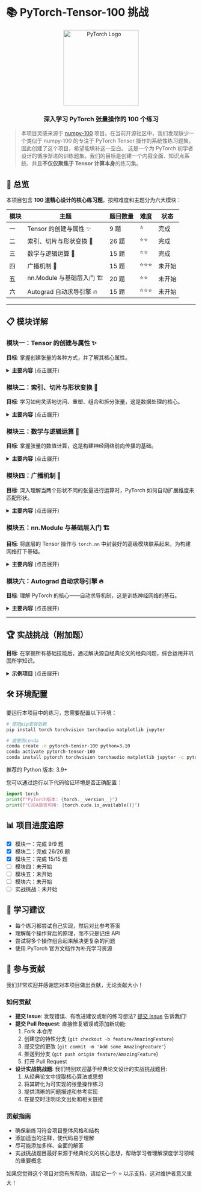 # 📚 PyTorch-Tensor-100 挑战

<div align="center">
  <img src="https://pytorch.org/assets/images/pytorch-logo.png" width="200px" alt="PyTorch Logo">
  <br>
  <h3>深入学习 PyTorch 张量操作的 100 个练习</h3>
</div>

> 本项目灵感来源于 [numpy-100](https://github.com/rougier/numpy-100) 项目。在当前开源社区中，我们发现缺少一个类似于 numpy-100 的专注于 PyTorch Tensor 操作的系统性练习题集，因此创建了这个项目，希望能填补这一空白。
> 这是一个为 PyTorch 初学者设计的循序渐进的训练题集。我们的目标是创建一个内容全面、知识点系统、并且**不仅仅聚焦于 Tensor 计算本身**的练习集。

## 🎯 总览

本项目包含 **100 道精心设计的核心练习题**，按照难度和主题分为六大模块：

| 模块 | 主题                      | 题目数量 | 难度   | 状态   |
| ---- | ------------------------- | -------- | ------ | ------ |
| 一   | Tensor 的创建与属性 ✨    | 9 题     | ⭐     | 完成   |
| 二   | 索引、切片与形状变换 🔪   | 26 题    | ⭐⭐   | 完成   |
| 三   | 数学与逻辑运算 🧮         | 15 题    | ⭐⭐   | 完成   |
| 四   | 广播机制 📡               | 15 题    | ⭐⭐⭐ | 未开始 |
| 五   | nn.Module 与基础层入门 🏗️ | 20 题    | ⭐⭐   | 未开始 |
| 六   | Autograd 自动求导引擎 🔥  | 15 题    | ⭐⭐⭐ | 未开始 |

---

## 📋 模块详解

### 模块一：Tensor 的创建与属性 ✨

**目标**: 掌握创建张量的各种方式，并了解其核心属性。

<details>
<summary><b>主要内容</b> (点击展开)</summary>

- 从 Python 列表 / NumPy 数组创建
- 创建常量张量：`zeros`, `ones`, `full`
- 创建随机张量：`rand`, `randn`, `randint`
- 创建序列张量：`arange`, `linspace`
- 获取核心属性：`shape`, `dtype`, `device`
- 仿照其他张量创建：`_like` 系列函数
</details>

### 模块二：索引、切片与形状变换 🔪

**目标**: 学习如何灵活地访问、重塑、组合和拆分张量，这是数据处理的核心。

<details>
<summary><b>主要内容</b> (点击展开)</summary>

- **索引与切片**
  - 基础索引与切片：`[]`
  - 布尔索引：`[True or False]`
  - 高级索引：`index_select`, `gather`
- **形状操作**
  - 改变形状：`view`, `reshape`
  - 交换维度：`permute`, `transpose`
  - 维度操作：`unsqueeze`, `squeeze`
  - 扩展与复制：`expand`, `repeat`
- **组合与拆分**
  - 拼接：`cat`, `stack`
  - 分割：`split`, `chunk`
  - 条件选择与填充：`where`, `scatter_`, `index_put_`, `masked_fill_`
- **内存布局**
  - 连续性：`contiguous`
- **高级应用**
  - 对角线提取：`diagonal`
  - 序列翻转：`flip`
  - 网格生成：`meshgrid`
  </details>

### 模块三：数学与逻辑运算 🧮

**目标**: 掌握张量的数值计算，这是构建神经网络前向传播的基础。

<details>
<summary><b>主要内容</b> (点击展开)</summary>

- **基础运算**
  - 逐元素运算：加、减、乘、除、幂等
  - 矩阵运算：矩阵乘法 (`matmul` 或 `@`)
- **聚合操作**
  - 求和：`sum`
  - 均值：`mean`
  - 最大/最小值：`max`, `min`
  - 标准差：`std`
  - 结合 `dim` 和 `keepdim` 参数
- **逻辑与比较**
  - 比较运算符：`>`, `<`, `==`
  - 逻辑函数：`all`, `any`
  </details>

### 模块四：广播机制 📡

**目标**: 深入理解当两个形状不同的张量进行运算时，PyTorch 如何自动扩展维度来匹配形状。

<details>
<summary><b>主要内容</b> (点击展开)</summary>

- 通过简单示例（如矩阵加向量）直观感受广播
- 分析广播的规则和触发条件
- 一些需要利用广播机制的综合练习
</details>

### 模块五：nn.Module 与基础层入门 🏗️

**目标**: 将底层的 Tensor 操作与 `torch.nn` 中封装好的高级模块联系起来，为构建网络打下基础。

<details>
<summary><b>主要内容</b> (点击展开)</summary>

- **基础层**
  - 全连接层：`nn.Linear`
  - 激活函数层：`nn.ReLU`, `nn.Sigmoid` 等
  - 卷积层：`nn.Conv2d`
- **参数管理**
  - 查看模块参数：`.parameters()`
  - 参数初始化
  </details>

### 模块六：Autograd 自动求导引擎 🔥

**目标**: 理解 PyTorch 的核心——自动求导机制，这是训练神经网络的基石。

<details>
<summary><b>主要内容</b> (点击展开)</summary>

- 设置需要梯度：`requires_grad=True`
- 执行反向传播：`.backward()`
- 访问梯度：`.grad` 并理解梯度累加的特性
- 禁用梯度跟踪：`with torch.no_grad()` 或 `.detach()`
- 理解非标量输出的梯度计算
</details>

---

## 🏆 实战挑战（附加题）

**目标**: 在掌握所有基础技能后，通过解决源自经典论文的经典问题，综合运用并巩固所学知识。

<details>
<summary><b>示例项目</b> (点击展开)</summary>

- **手动实现卷积**: 使用张量操作模拟 `nn.Conv2d`

</details>

## 🛠️ 环境配置

要运行本项目中的练习，您需要配置以下环境：

```bash
# 使用pip安装依赖
pip install torch torchvision torchaudio matplotlib jupyter

# 或使用conda
conda create -n pytorch-tensor-100 python=3.10
conda activate pytorch-tensor-100
conda install pytorch torchvision torchaudio matplotlib jupyter -c pytorch
```

推荐的 Python 版本: 3.9+

您可以通过运行以下代码验证环境是否正确配置：

```python
import torch
print(f"PyTorch版本: {torch.__version__}")
print(f"CUDA是否可用: {torch.cuda.is_available()}")
```

## 📊 项目进度追踪

- [x] 模块一：完成 9/9 题
- [x] 模块二：完成 26/26 题
- [x] 模块三：完成 15/15 题
- [ ] 模块四：未开始
- [ ] 模块五：未开始
- [ ] 模块六：未开始
- [ ] 实战挑战：未开始

## 📝 学习建议

- 每个练习都尝试自己实现，然后对比参考答案
- 理解每个操作背后的原理，而不只是记住 API
- 尝试将多个操作组合起来解决更复杂的问题
- 使用 PyTorch 官方文档作为补充学习资源

## 🤝 参与贡献

我们非常欢迎并感谢您对本项目做出贡献，无论贡献大小！

### 如何贡献

- **提交 Issue**: 发现错误、有改进建议或新的练习想法? [提交 Issue](../../issues/new) 告诉我们!
- **提交 Pull Request**: 直接修复错误或添加新功能:
  1. Fork 本仓库
  2. 创建您的特性分支 (`git checkout -b feature/AmazingFeature`)
  3. 提交您的更改 (`git commit -m 'Add some AmazingFeature'`)
  4. 推送到分支 (`git push origin feature/AmazingFeature`)
  5. 打开 Pull Request
- **设计实战挑战题**: 我们特别欢迎基于经典论文设计的实战挑战题目:
  1. 从经典论文中提取核心算法或思想
  2. 将其转化为可实现的张量操作练习
  3. 提供清晰的问题描述和参考实现
  4. 在提交时注明论文出处和相关链接

### 贡献指南

- 确保新练习符合项目整体风格和结构
- 添加适当的注释，使代码易于理解
- 尽可能添加多样、全面的解答
- 实战挑战题目最好来源于经典论文的核心思想，帮助学习者理解深度学习领域的重要概念

如果您觉得这个项目对您有所帮助，请给它一个 ⭐️ 以示支持，这对维护者意义重大！
